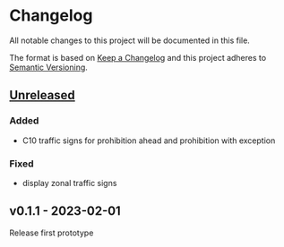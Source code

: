 # Changelog

All notable changes to this project will be documented in this file.

The format is based on [Keep a Changelog](https://keepachangelog.com/en/1.0.0/) and this project adheres to [Semantic Versioning](https://semver.org/spec/v2.0.0.html).

## [Unreleased](https://github.com/GemeenteUtrecht/bereikbaarheid-frontend/compare/v0.1.1...HEAD)

### Added
- C10 traffic signs for prohibition ahead and prohibition with exception

### Fixed
- display zonal traffic signs


## v0.1.1 - 2023-02-01

Release first prototype
